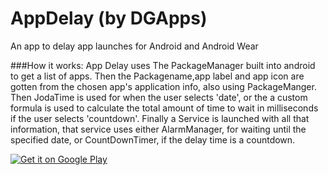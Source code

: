 # AppDelay (by DGApps)
An app to delay app launches for Android and Android Wear

###How it works:
App Delay uses The PackageManager built into android to get a list of apps. Then the Packagename,app label and app icon are gotten from the chosen app's application info, also using PackageManger. Then JodaTime is used for when the user selects 'date', or the a custom formula is used to calculate the total amount of time to wait in milliseconds if the user selects 'countdown'. Finally a Service is launched with all that information, that service uses either AlarmManager, for waiting until the specified date, or CountDownTimer, if the delay time is a countdown.

<a href="https://play.google.com/store/apps/details?id=com.daniel.apps.appdelay&utm_source=global_co&utm_medium=prtnr&utm_content=Mar2515&utm_campaign=PartBadge&pcampaignid=MKT-Other-global-all-co-prtnr-py-PartBadge-Mar2515-1"><img alt="Get it on Google Play" src="https://play.google.com/intl/en_us/badges/images/generic/en-play-badge.png" /></a>
